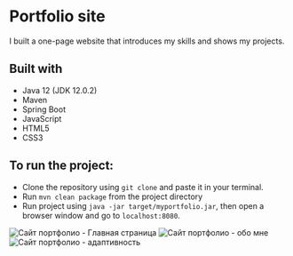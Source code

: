 # Portfolio site

I built a one-page website that introduces my skills and shows my projects.

## Built with

* Java 12 (JDK 12.0.2)
* Maven
* Spring Boot
* JavaScript
* HTML5
* CSS3

## To run the project:

* Clone the repository using `git clone` and paste it in your terminal.
* Run `mvn clean package` from the project directory
* Run project using `java -jar target/myportfolio.jar`, then open a browser window and go to `localhost:8080`.

![Сайт портфолио - Главная страница](https://user-images.githubusercontent.com/29941894/234793750-c1f45719-a541-4524-916e-aea45a3a994f.png)
![Сайт портфолио - обо мне](https://user-images.githubusercontent.com/29941894/234793756-ad38078b-2937-45ae-b50e-b684a99f0e6f.png)
![Сайт портфолио - адаптивность](https://user-images.githubusercontent.com/29941894/234793768-6e739141-3b56-4547-a96d-876d4f2dd4cc.png)

